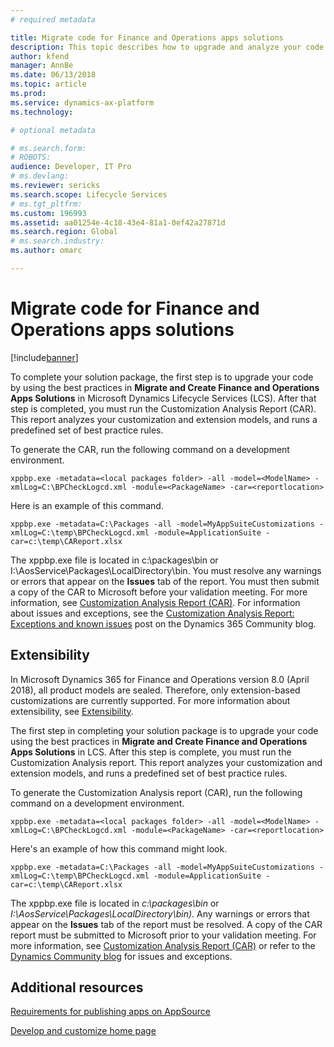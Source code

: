 ```yaml
---
# required metadata

title: Migrate code for Finance and Operations apps solutions
description: This topic describes how to upgrade and analyze your code in Microsoft Dynamics Lifecycle Services (LCS).
author: kfend
manager: AnnBe
ms.date: 06/13/2018
ms.topic: article
ms.prod: 
ms.service: dynamics-ax-platform
ms.technology: 

# optional metadata

# ms.search.form: 
# ROBOTS: 
audience: Developer, IT Pro
# ms.devlang: 
ms.reviewer: sericks
ms.search.scope: Lifecycle Services
# ms.tgt_pltfrm: 
ms.custom: 196993
ms.assetid: aa01254e-4c18-43e4-81a1-0ef42a27871d
ms.search.region: Global
# ms.search.industry: 
ms.author: omarc

---
```


# Migrate code for Finance and Operations apps solutions

[!include[banner](../includes/banner.md)]

To complete your solution package, the first step is to upgrade your code by using the best practices in **Migrate and Create Finance and Operations Apps Solutions** in Microsoft Dynamics Lifecycle Services (LCS). After that step is completed, you must run the Customization Analysis Report (CAR). This report analyzes your customization and extension models, and runs a predefined set of best practice rules. 

To generate the CAR, run the following command on a development environment.

    xppbp.exe -metadata=<local packages folder> -all -model=<ModelName> -xmlLog=C:\BPCheckLogcd.xml -module=<PackageName> -car=<reportlocation>

Here is an example of this command.

    xppbp.exe -metadata=C:\Packages -all -model=MyAppSuiteCustomizations -xmlLog=C:\temp\BPCheckLogcd.xml -module=ApplicationSuite -car=c:\temp\CAReport.xlsx

The xppbp.exe file is located in c:\\packages\\bin or I:\\AosService\\Packages\\LocalDirectory\\bin. You must resolve any warnings or errors that appear on the **Issues** tab of the report. You must then submit a copy of the CAR to Microsoft before your validation meeting. For more information, see [Customization Analysis Report (CAR)](../dev-tools/customization-analysis-report.md). For information about issues and exceptions, see the [Customization Analysis Report: Exceptions and known issues](https://community.dynamics.com/ax/b/newdynamicsax/archive/2016/03/21/customization-analysis-report-exceptions-and-known-issues) post on the Dynamics 365 Community blog.

## Extensibility
In Microsoft Dynamics 365 for Finance and Operations version 8.0 (April 2018), all product models are sealed. Therefore, only extension-based customizations are currently supported. For more information about extensibility, see [Extensibility](https://docs.microsoft.com/dynamics365/unified-operations/dev-itpro/extensibility/extensibility-home-page).

The first step in completing your solution package is to upgrade your code using the best practices in <strong>Migrate and Create Finance and Operations Apps Solutions</strong> in LCS. After this step is complete, you must run the Customization Analysis report. This report analyzes your customization and extension models, and runs a predefined set of best practice rules. 

To generate the Customization Analysis report (CAR), run the following command on a development environment.

    xppbp.exe -metadata=<local packages folder> -all -model=<ModelName> -xmlLog=C:\BPCheckLogcd.xml -module=<PackageName> -car=<reportlocation>

Here's an example of how this command might look.

    xppbp.exe -metadata=C:\Packages -all -model=MyAppSuiteCustomizations -xmlLog=C:\temp\BPCheckLogcd.xml -module=ApplicationSuite -car=c:\temp\CAReport.xlsx

The xppbp.exe file is located in *c:\packages\bin* or *I:\AosService\Packages\LocalDirectory\bin)*. Any warnings or errors that appear on the **Issues** tab of the report must be resolved. A copy of the CAR report must be submitted to Microsoft prior to your validation meeting. For more information, see [Customization Analysis Report (CAR)](../dev-tools/customization-analysis-report.md) or refer to the [Dynamics Community blog](https://community.dynamics.com/ax/b/newdynamicsax/archive/2016/03/21/customization-analysis-report-exceptions-and-known-issues) for issues and exceptions.

Additional resources
--------
[Requirements for publishing apps on AppSource](lcs-solutions-app-source.md)

[Develop and customize home page](../dev-tools/developer-home-page.md#code-migration)
